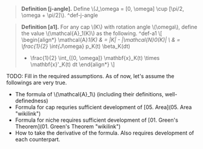 > **Definition \[j-angle\].** Define \\(J_\omega = [0, \omega] \cup [\pi/2, \omega + \pi/2]\\). ^def-j-angle

> **Definition \[a1\].** For any cap \\(K\\) with rotation angle \\(\omega\\), define the value \\(\mathcal{A}_1(K)\\) as the following. ^def-a1
> \\[
> \begin{align*}
> \mathcal{A}_1(K) & = |K| - |\mathcal{N}_0(K)| \\ 
> & = \frac{1}{2} \int_{J_\omega} p_K(t) \beta_K(dt)
> - \frac{1}{2} \int_{[0, \omega]} \mathbf{x}_K(t) \times \mathbf{x}'_K(t) dt
> \end{align*}
> \\]

TODO: Fill in the required assumptions. As of now, let's assume the followings are very true.
- The formula of \\(\mathcal{A}_1\\) (including their definitions, well-definedness)
- Formula for cap requries sufficient development of [05. Area](05. Area "wikilink")
- Formula for niche requires sufficient development of [01. Green's Theorem](01. Green's Theorem "wikilink")
- How to take the derivative of the formula. Also requires development of each counterpart.
